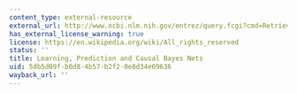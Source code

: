 ```yaml
---
content_type: external-resource
external_url: http://www.ncbi.nlm.nih.gov/entrez/query.fcgi?cmd=Retrieve&db=PubMed&dopt=Citation&list_uids=12517358
has_external_license_warning: true
license: https://en.wikipedia.org/wiki/All_rights_reserved
status: ''
title: Learning, Prediction and Causal Bayes Nets
uid: 5db5d09f-b0d8-4b57-b2f2-0e8d34e69636
wayback_url: ''
---
```

